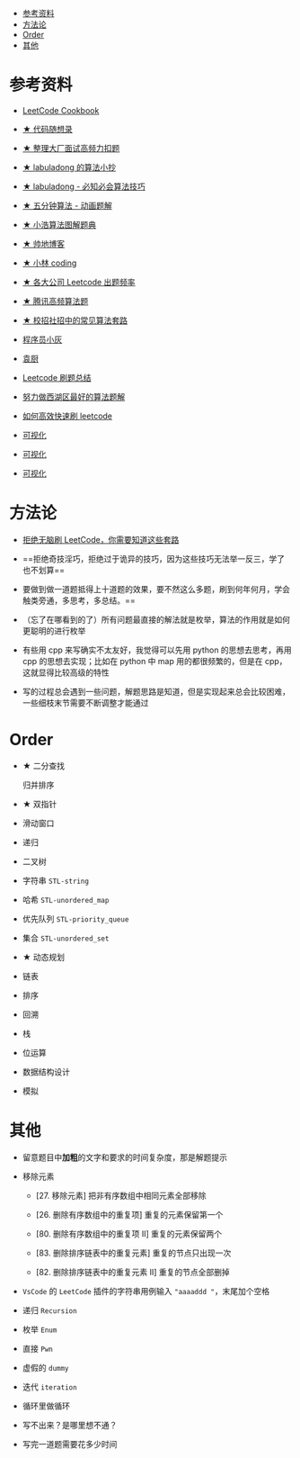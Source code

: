 - [参考资料](#参考资料)
- [方法论](#方法论)
- [Order](#order)
- [其他](#其他)

# 参考资料

- [LeetCode Cookbook](https://books.halfrost.com/leetcode/)

- [★ 代码随想录](https://www.programmercarl.com)

- [★ 整理大厂面试高频力扣题](https://blog.csdn.net/weixin_43959833/category_11061515.html)

- [★ labuladong 的算法小抄](https://labuladong.gitbook.io/algo/)

- [★ labuladong - 必知必会算法技巧](https://mp.weixin.qq.com/mp/appmsgalbum?__biz=MzAxODQxMDM0Mw==&action=getalbum&album_id=1318883740306948097)

- [★ 五分钟算法 - 动画题解](https://www.cxyxiaowu.com)

- [★ 小浩算法图解题典](https://mp.weixin.qq.com/s/3eJNKDTZ5y5icMnfv9Is_w)

- [★ 帅地博客](https://www.iamshuaidi.com/)

- [★ 小林 coding](https://xiaolincoding.com/)

- [★ 各大公司 Leetcode 出题频率](https://codetop.cc)

- [★ 腾讯高频算法题](https://leetcode-cn.com/leetbook/detail/tencent/)

- [★ 校招社招中的常见算法套路](https://mp.weixin.qq.com/s/v0gbG42wcytEAjGwCctyxg)

- [程序员小灰](https://blog.csdn.net/bjweimengshu)

- [袁厨](https://mp.weixin.qq.com/s/JbHH2JutaGV6f79nDh1Arg)

- [Leetcode 刷题总结](https://www.cnblogs.com/liuzhen1995/category/1533797.html)

- [努力做西湖区最好的算法题解](https://leetcode-solution-leetcode-pp.gitbook.io/leetcode-solution/)

- [如何高效快速刷 leetcode](https://www.zhihu.com/question/321738058)

- [可视化](https://visualgo.net/)

- [可视化](https://www.cs.usfca.edu/~galles/visualization/Algorithms.html)

- [可视化](https://algorithm-visualizer.org/)

# 方法论

- [拒绝无脑刷 LeetCode，你需要知道这些套路](https://mp.weixin.qq.com/s/6M16UnT8K6hwVuBeWriJ0A)

- ==拒绝奇技淫巧，拒绝过于诡异的技巧，因为这些技巧无法举一反三，学了也不划算==

- 要做到做一道题抵得上十道题的效果，要不然这么多题，刷到何年何月，学会触类旁通，多思考，多总结。==

- （忘了在哪看到的了）所有问题最直接的解法就是枚举，算法的作用就是如何更聪明的进行枚举

- 有些用 cpp 来写确实不太友好，我觉得可以先用 python 的思想去思考，再用 cpp 的思想去实现；比如在 python 中 map 用的都很频繁的，但是在 cpp，这就显得比较高级的特性

- 写的过程总会遇到一些问题，解题思路是知道，但是实现起来总会比较困难，一些细枝末节需要不断调整才能通过

# Order

- ★ 二分查找

  归并排序

- ★ 双指针

- 滑动窗口

- 递归

- 二叉树

- 字符串 `STL-string`

- 哈希 `STL-unordered_map`

- 优先队列 `STL-priority_queue`

- 集合 `STL-unordered_set`

- ★ 动态规划

- 链表

- 排序

- 回溯

- 栈

- 位运算

- 数据结构设计

- 模拟

# 其他

- 留意题目中**加粗**的文字和要求的时间复杂度，那是解题提示

- 移除元素

  - [27. 移除元素] 把非有序数组中相同元素全部移除

  - [26. 删除有序数组中的重复项] 重复的元素保留第一个

  - [80. 删除有序数组中的重复项 II] 重复的元素保留两个

  - [83. 删除排序链表中的重复元素] 重复的节点只出现一次

  - [82. 删除排序链表中的重复元素 II] 重复的节点全部删掉

- `VsCode` 的 `LeetCode` 插件的字符串用例输入 `"aaaaddd "`，末尾加个空格

- 递归 `Recursion`

- 枚举 `Enum`

- 直接 `Pwn`

- 虚假的 `dummy`

- 迭代 `iteration`

- 循环里做循环

- 写不出来？是哪里想不通？

- 写完一道题需要花多少时间
